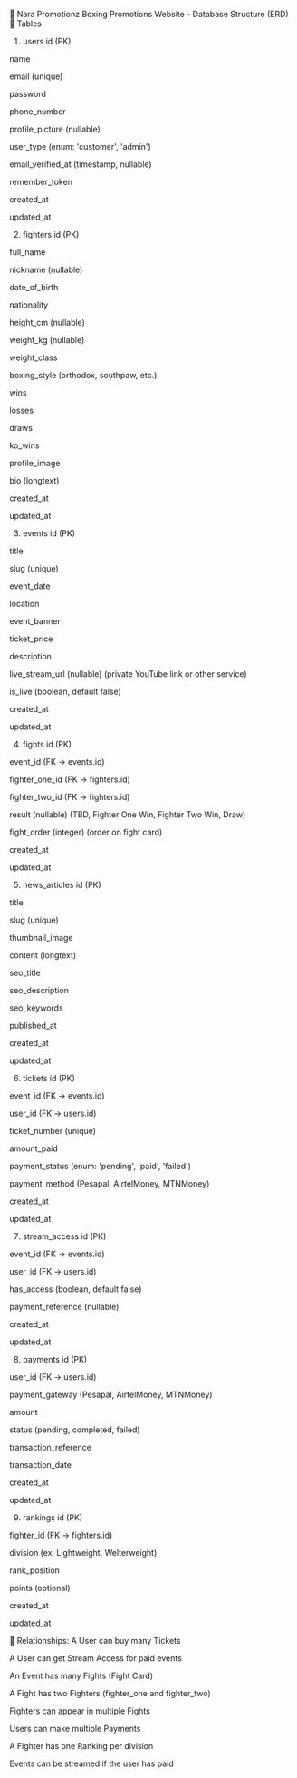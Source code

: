 📄 Nara Promotionz Boxing Promotions Website - Database Structure (ERD)
📌 Tables
1. users
id (PK)

name

email (unique)

password

phone_number

profile_picture (nullable)

user_type (enum: 'customer', 'admin')

email_verified_at (timestamp, nullable)

remember_token

created_at

updated_at

2. fighters
id (PK)

full_name

nickname (nullable)

date_of_birth

nationality

height_cm (nullable)

weight_kg (nullable)

weight_class

boxing_style (orthodox, southpaw, etc.)

wins

losses

draws

ko_wins

profile_image

bio (longtext)

created_at

updated_at

3. events
id (PK)

title

slug (unique)

event_date

location

event_banner

ticket_price

description

live_stream_url (nullable) (private YouTube link or other service)

is_live (boolean, default false)

created_at

updated_at

4. fights
id (PK)

event_id (FK → events.id)

fighter_one_id (FK → fighters.id)

fighter_two_id (FK → fighters.id)

result (nullable) (TBD, Fighter One Win, Fighter Two Win, Draw)

fight_order (integer) (order on fight card)

created_at

updated_at

5. news_articles
id (PK)

title

slug (unique)

thumbnail_image

content (longtext)

seo_title

seo_description

seo_keywords

published_at

created_at

updated_at

6. tickets
id (PK)

event_id (FK → events.id)

user_id (FK → users.id)

ticket_number (unique)

amount_paid

payment_status (enum: 'pending', 'paid', 'failed')

payment_method (Pesapal, AirtelMoney, MTNMoney)

created_at

updated_at

7. stream_access
id (PK)

event_id (FK → events.id)

user_id (FK → users.id)

has_access (boolean, default false)

payment_reference (nullable)

created_at

updated_at

8. payments
id (PK)

user_id (FK → users.id)

payment_gateway (Pesapal, AirtelMoney, MTNMoney)

amount

status (pending, completed, failed)

transaction_reference

transaction_date

created_at

updated_at

9. rankings
id (PK)

fighter_id (FK → fighters.id)

division (ex: Lightweight, Welterweight)

rank_position

points (optional)

created_at

updated_at

🎯 Relationships:
A User can buy many Tickets

A User can get Stream Access for paid events

An Event has many Fights (Fight Card)

A Fight has two Fighters (fighter_one and fighter_two)

Fighters can appear in multiple Fights

Users can make multiple Payments

A Fighter has one Ranking per division

Events can be streamed if the user has paid